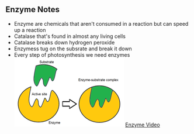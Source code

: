 ## Enzyme Notes
* Enzyme are chemicals that aren't consumed in a reaction but can speed up a reaction
* Catalase that's found in almost any living cells
* Catalase breaks down hydrogen peroxide 
* Enzymess tug on the subsrate and break it down
* Every step of photosynthesis we need enzymes 
![EnzymeDiagram](Images/enzyme1.png)
[Enzyme Video](https://www.youtube.com/watch?v=ok9esggzN18&ab_channel=BozemanScience)